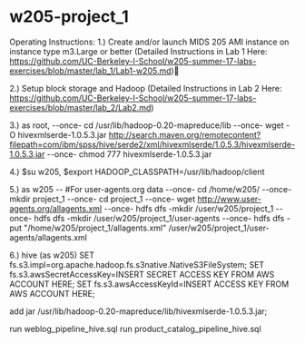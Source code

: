 # w205-project_1

Operating Instructions:
1.)  Create and/or launch MIDS 205 AMI instance on instance type m3.Large or better
(Detailed Instructions in Lab 1 Here: https://github.com/UC-Berkeley-I-School/w205-summer-17-labs-exercises/blob/master/lab_1/Lab1-w205.md)

2.)  Setup block storage and Hadoop
(Detailed Instructions in Lab 2 Here: https://github.com/UC-Berkeley-I-School/w205-summer-17-labs-exercises/blob/master/lab_2/Lab2.md)

3.)  as root,
--once- cd /usr/lib/hadoop-0.20-mapreduce/lib
--once- wget -O hivexmlserde-1.0.5.3.jar http://search.maven.org/remotecontent?filepath=com/ibm/spss/hive/serde2/xml/hivexmlserde/1.0.5.3/hivexmlserde-1.0.5.3.jar
--once- chmod 777 hivexmlserde-1.0.5.3.jar

4.)  $su w205,
      $export HADOOP_CLASSPATH=/usr/lib/hadoop/client

5.)  as w205
-- #For user-agents.org data
--once- cd /home/w205/
--once- mkdir project_1
--once- cd project_1
--once- wget http://www.user-agents.org/allagents.xml
--once- hdfs dfs -mkdir /user/w205/project_1
--once- hdfs dfs -mkdir /user/w205/project_1/user-agents
--once- hdfs dfs -put "/home/w205/project_1/allagents.xml" /user/w205/project_1/user-agents/allagents.xml

6.)  hive (as w205)
SET fs.s3.impl=org.apache.hadoop.fs.s3native.NativeS3FileSystem;
SET fs.s3.awsSecretAccessKey=INSERT SECRET ACCESS KEY FROM AWS ACCOUNT HERE;
SET fs.s3.awsAccessKeyId=INSERT ACCESS KEY FROM AWS ACCOUNT HERE;

add jar /usr/lib/hadoop-0.20-mapreduce/lib/hivexmlserde-1.0.5.3.jar;

run weblog_pipeline_hive.sql
run product_catalog_pipeline_hive.sql 
